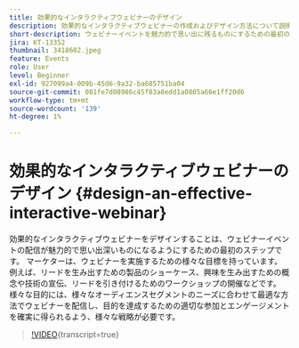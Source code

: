 ```yaml
---
title: 効果的なインタラクティブウェビナーのデザイン
description: 効果的なインタラクティブウェビナーの作成およびデザイン方法について説明します
short-description: ウェビナーイベントを魅力的で思い出に残るものにするための最初のステップである、効果的なインタラクティブウェビナーの設計方法を説明します。
jira: KT-13352
thumbnail: 3418602.jpeg
feature: Events
role: User
level: Beginner
exl-id: 927099a4-009b-45d6-9a32-ba685751ba04
source-git-commit: 081fe7d08986c45f83a8edd1a0805a66e1ff20d6
workflow-type: tm+mt
source-wordcount: '139'
ht-degree: 1%

---
```


# 効果的なインタラクティブウェビナーのデザイン {#design-an-effective-interactive-webinar}

効果的なインタラクティブウェビナーをデザインすることは、ウェビナーイベントの配信が魅力的で思い出深いものになるようにするための最初のステップです。 マーケターは、ウェビナーを実施するための様々な目標を持っています。例えば、リードを生み出すための製品のショーケース、興味を生み出すための概念や技術の宣伝、リードを引き付けるためのワークショップの開催などです。 様々な目的には、様々なオーディエンスセグメントのニーズに合わせて最適な方法でウェビナーを配信し、目的を達成するための適切な参加とエンゲージメントを確実に得られるよう、様々な戦略が必要です。

>[!VIDEO](https://video.tv.adobe.com/v/3418602?quality=12&learn=on){transcript=true}
